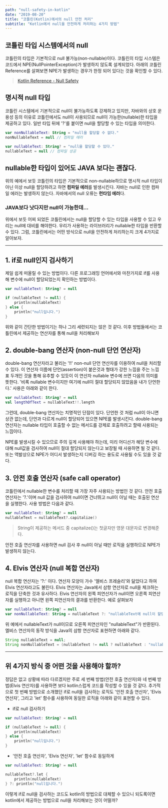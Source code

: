 ```yaml
---
path: "null-safety-in-kotlin"
date: "2019-08-20"
title: "코틀린(Kotlin)에서의 null 안전 처리"
subtitle: "Kotlin에서 null을 안전하게 처리하는 4가지 방법"
---
```


## 코틀린 타입 시스템에서의 null

코틀린의 타입은 기본적으로 null 불가능(non-nullable)이다. 코틀린의 타입 시스템은 코드에서 NPE(NullPointerException)가 발생하지 않도록 설계되었다. 아래의 코틀린 Reference를 살펴보면 NPE가 발생하는 경우가 한정 되어 있다는 것을 확인할 수 있다.

> [Kotlin Reference - Null Safety](https://kotlinlang.org/docs/reference/null-safety.html)

## 명시적 null 타입

코틀린 시스템에서 기본적으로 null이 불가능하도록 강제하고 있지만, 자바와의 상호 운용성 등의 이유로 코틀린에서도 null이 사용되므로 null이 가능한(nullable)한 타입을 제공하고 있다. 일반 타입 뒤에 '?'를 붙이면 null을 할당할 수 있는 타입을 의미한다.

```kotlin
var nonNullableText: String = "null을 할당할 수 없다."
nonNullableText = null // 컴파일 에러

var nullableText: String? = "null을 할당할 수 있다."
nullableText = null // 컴파일 성공
```

## nullable한 타입이 있어도 JAVA 보다는 괜찮다.

위의 예에서 보듯 코틀린의 타입은 기본적으로 non-nullable하므로 명시적 null 타입이 아닌 이상 null을 할당하려고 하면 **컴파일 에러**를 발생시킨다. 자바는 null로 인한 컴파일 에러는 발생하지 않는다. 자바에서의 null 오류는 **런타임 에러**다.

### JAVA보다 낫다지만 null이 가능한데...

위에서 보듯 어찌 되었든 코틀린에서는 null을 할당할 수 있는 타입을 사용할 수 있고 우리는 null에 대비를 해야한다. 우리가 사용하는 라이브러리가 nullable한 타입을 반환할 수 있다. 그럼, 코틀린에서는 어떤 방식으로 null을 안전하게 처리하는지 크게 4가지로 알아보자.

---

## 1. if로 null인지 검사하기

제일 쉽게 떠올릴 수 있는 방법이다. 다른 프로그래밍 언어에서와 마찬가지로 if를 사용해 변수에 null이 할당되었는지 확인하는 방법이다.

```kotlin
var nullableText: String? = null

if (nullableText != null) {
    println(nullableText)
} else {
    println("null입니다.")
}
```

위와 같이 간단한 방법이기는 하나 그리 세련되지는 않은 것 같다. 이후 방법들에서는 코틀린에서 제공하는 연산자를 통해 null을 처리해보자

## 2. double-bang 연산자 (non-null 단언 연산자)

double-bang 연산자라고 불리는 '!!' non-null 단언 연산자를 이용하여 null을 처리할 수 있다. 이 연산자 이름에 단언(assertion)이 붙은것과 형태가 강한 느낌을 주는 느낌표 두개인 것을 통해 유추할 수 있듯이 이 연산자 nullable 변수에 쓰면 다음의 의미를 뜻한다. '비록 nullable 변수이지만 여기에 null이 절대 할당되지 않았음을 내가 단언한다.' 사용은 아래와 같이 한다.

```kotlin
var nullableText: String? = null
val lengthOfText = nullableText!!.length
```

그런데, double-bang 연산자는 치명적인 단점이 있다. 단언한 것 처럼 null이 아니면 상관 없는데, 단언과 다르게 null이 할당되어 있으면 NPE를 발생시킨다. double-bang 연산자는 nullable 타입이 호출할 수 없는 메서드를 강제로 호출하려고 할때 사용되는 느낌이다.

NPE를 발생시킬 수 있으므로 주의 깊게 사용해야 하는데, 미리 어디선가 해당 변수에 대해 null값을 검사하여 null이 절대 할당되지 않는다고 보장될 때 사용하면 될 것 같다.
또는 역발상으로 NPE가 어디서 발생하는지 디버깅 하는 용도로 사용될 수도 있을 것 같다.

## 3. 안전 호출 연산자 (safe call operator)

코틀린에서 nullable한 변수를 처리할 때 가장 자주 사용되는 방법인 것 같다. 안전 호출 연산자는 '?.'이며 null 값을 검사하여 null이면 건너뛰고 null이 아닐 때는 호출된 연산을 실행한다. 사용 방법은 다음과 같다.

```kotlin
var nullableText: String? = null
nullableText = nullableText?.capitalize()
```

> String이 제공하는 메서드 중 capitalize()는 첫글자만 영문 대문자로 변경해준다.

안전 호출 연산자를 사용하면 null 검사 후 null이 아닐 때만 로직을 실행하므로 NPE가 발생하지 않는다.

## 4. Elvis 연산자 (null 복합 연산자)

null 복합 연산자는 '?:' 이다. 연산자 모양이 가수 '엘비스 프레슬리'와 닮았다고 하여 Elvis 연산자라고도 불린다. Elvis 연산자는 Java에서 삼항 연산자로 null을 체크하는 로직을 단축한 것과 유사하다. Elvis 연산자의 왼쪽 피연산자가 null이면 오른쪽 피연산자를 실행하고 아니면 왼쪽 피연산자의 결과를 반환한다. 예로 살펴보자

```kotlin
var nullableText: String? = null
var nonNullableText: String = nullableText ?: "nullableText에 null이 할당되어 이게 반환됩니다."
```

위 예에서 nullableText가 null이므로 오른쪽 피연산자인 "nullableText"가 반환된다. 엘비스 연산자의 동작 방식을 Java의 삼항 연산자로 표현하면 아래와 같다.

```java
String nullableText = null;
String nonNullableText = (nullableText != null ? nullableText : "nullableText에 null이 할당되어 이게 반환됩니다.");
```

---

## 위 4가지 방식 중 어떤 것을 사용해야 할까?

정답은 없고 상황에 따라 다르겠지만 주로 세 번째 방법(안전 호출 연산자)와 네 번째 방법(Elvis 연산자)를 사용하면 보다 kotlin스럽게 코드를 작성할 수 있을 것 같다. 추가적으로 첫 번째 방법으로 소개했던 if로 null을 검사하는 로직도 '안전 호출 연산자', 'Elvis 연산자', 그리고 'let' 함수를 사용하여 동일한 로직을 아래와 같이 표현할 수 있다.

- if로 null 검사하기

```kotlin
var nullableText: String? = null

if (nullableText != null) {
    println(nullableText)
} else {
    println("null입니다.")
}
```

- '안전 호출 연산자', 'Elvis 연산자', 'let' 함수로 동일하게

```kotlin
var nullableText: String? = null

nullableText?.let {
    println(nullableText)
} ?: println("null입니다.")
```

이렇게 if로 null을 검사하는 코드도 kotlin의 방법으로 대체할 수 있으니 되도록이면 kotlin에서 제공하는 방법으로 null을 처리해보는 것이 어떨까?
